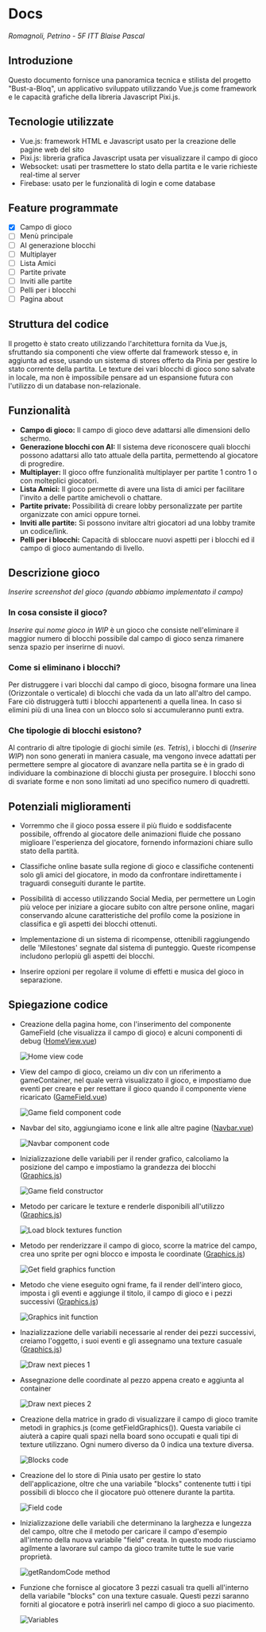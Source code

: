 # Docs

*Romagnoli, Petrino - 5F ITT Blaise Pascal*

## Introduzione

Questo documento fornisce una panoramica tecnica e stilista del progetto "Bust-a-Bloq", un applicativo sviluppato utilizzando Vue.js come framework e le capacità grafiche della libreria Javascript Pixi.js.

## Tecnologie utilizzate
- Vue.js: framework HTML e Javascript usato per la creazione delle pagine web del sito
- Pixi.js: libreria grafica Javascript usata per visualizzare il campo di gioco
- Websocket: usati per trasmettere lo stato della partita e le varie richieste real-time al server
- Firebase: usato per le funzionalità di login e come database

## Feature programmate
- [x] Campo di gioco
- [ ] Menù principale
- [ ] AI generazione blocchi
- [ ] Multiplayer
- [ ] Lista Amici
- [ ] Partite private
- [ ] Inviti alle partite
- [ ] Pelli per i blocchi
- [ ] Pagina about

## Struttura del codice

Il progetto è stato creato utilizzando l'architettura fornita da Vue.js, sfruttando sia componenti che view offerte dal framework stesso e, in aggiunta ad esse, usando un sistema di stores offerto da Pinia per gestire lo stato corrente della partita.
Le texture dei vari blocchi di gioco sono salvate in locale, ma non è impossibile pensare ad un espansione futura con l'utilizzo di un database non-relazionale.

## Funzionalità
- **Campo di gioco:** Il campo di gioco deve adattarsi alle dimensioni dello schermo.
- **Generazione blocchi con AI:** Il sistema deve riconoscere quali blocchi possono adattarsi allo tato attuale della partita, permettendo al giocatore di progredire.
- **Multiplayer:** Il gioco offre funzionalità multiplayer per partite 1 contro 1 o con molteplici giocatori.
- **Lista Amici:** Il gioco permette di avere una lista di amici per facilitare l'invito a delle partite amichevoli o chattare.
- **Partite private:** Possibilità di creare lobby personalizzate per partite organizzate con amici oppure tornei.
- **Inviti alle partite:** Si possono invitare altri giocatori ad una lobby tramite un codice/link.
- **Pelli per i blocchi:** Capacità di sbloccare nuovi aspetti per i blocchi ed il campo di gioco aumentando di livello.

## Descrizione gioco
*Inserire screenshot del gioco (quando abbiamo implementato il campo)*

### In cosa consiste il gioco?
*Inserire qui nome gioco in WIP* è un gioco che consiste nell'eliminare il maggior numero di blocchi possibile dal campo di gioco senza rimanere senza spazio per inserirne di nuovi.

### Come si eliminano i blocchi?
Per distruggere i vari blocchi dal campo di gioco, bisogna formare una linea (Orizzontale o verticale) di blocchi che vada da un lato all'altro del campo. Fare ciò distruggerà tutti i blocchi appartenenti a quella linea. In caso si elimini più di una linea con un blocco solo si accumuleranno punti extra.

### Che tipologie di blocchi esistono?
Al contrario di altre tipologie di giochi simile (*es. Tetris*), i blocchi di (*Inserire WIP*) non sono generati in maniera casuale, ma vengono invece adattati per permettere sempre al giocatore di avanzare nella partita se è in grado di individuare la combinazione di blocchi giusta per proseguire. I blocchi sono di svariate forme e non sono limitati ad uno specifico numero di quadretti.

## Potenziali miglioramenti
- Vorremmo che il gioco possa essere il più fluido e soddisfacente possibile, offrendo al giocatore delle animazioni fluide che possano miglioare l'esperienza del giocatore, fornendo informazioni chiare sullo stato della partità.

- Classifiche online basate sulla regione di gioco e classifiche contenenti solo gli amici del giocatore, in modo da confrontare indirettamente i traguardi conseguiti durante le partite.

- Possibilità di accesso utilizzando Social Media, per permettere un Login più veloce per iniziare a giocare subito con altre persone online, magari conservando alcune caratteristiche del profilo come la posizione in classifica e gli aspetti dei blocchi ottenuti.

- Implementazione di un sistema di ricompense, ottenibili raggiungendo delle 'Milestones' segnate dal sistema di punteggio. Queste ricompense includono perlopiù gli aspetti dei blocchi.

- Inserire opzioni per regolare il volume di effetti e musica del gioco in separazione.

## Spiegazione codice

- Creazione della pagina home, con l'inserimento del componente GameField (che visualizza il campo di gioco) e alcuni componenti di debug ([HomeView.vue](../src/views/HomeView.vue))

  ![Home view code](./images/HomeView.jpeg "Home view code")

- View del campo di gioco, creiamo un div con un riferimento a gameContainer, nel quale verrà visualizzato il gioco, e impostiamo due eventi per creare e per resettare il gioco quando il componente viene ricaricato ([GameField.vue](../src/components/GameField.vue))

  ![Game field component code](./images/GameField.jpeg "Game field ccmponent code")

- Navbar del sito, aggiungiamo icone e link alle altre pagine ([Navbar.vue](../src/components/Navbar.vue))

  ![Navbar component code](./images/Navbar.png "Navbar component code")

- Inizializzazione delle variabili per il render grafico, calcoliamo la posizione del campo e impostiamo la grandezza dei blocchi ([Graphics.js](../src/scripts/graphics.js))

  ![Game field constructor](./images/Graphics_constructor.jpeg "Game field constructor")

- Metodo per caricare le texture e renderle disponibili all'utilizzo ([Graphics.js](../src/scripts/graphics.js))

  ![Load block textures function](./images/loadBlockTextures.jpeg "Load block textures function")

- Metodo per renderizzare il campo di gioco, scorre la matrice del campo, crea uno sprite per ogni blocco e imposta le coordinate ([Graphics.js](../src/scripts/graphics.js))

  ![Get field graphics function](./images/getFieldGraphic.jpeg "Get field graphics function")

- Metodo che viene eseguito ogni frame, fa il render dell'intero gioco, imposta i gli eventi e aggiunge il titolo, il campo di gioco e i pezzi successivi ([Graphics.js](../src/scripts/graphics.js))

  ![Graphics init function](./images/graphics_init.jpeg "Graphics init function")

- Inazializzazione delle variabili necessarie al render dei pezzi successivi, creiamo l'oggetto, i suoi eventi e gli assegnamo una texture casuale ([Graphics.js](../src/scripts/graphics.js))

  ![Draw next pieces 1](./images/drawNextPieces1.jpeg "Draw next pieces 1")

- Assegnazione delle coordinate al pezzo appena creato e aggiunta al container

  ![Draw next pieces 2](./images/drawNextPieces2.jpeg "Draw next pieces 2")

- Creazione della matrice in grado di visualizzare il campo di gioco tramite metodi in graphics.js (come getFieldGraphics()). Questa variabile ci aiuterà a capire quali spazi nella board sono occupati e quali tipi di texture utilizzano. Ogni numero diverso da 0 indica una texture diversa.
  
  ![Blocks code](./images/Field.jpg "Blocks code")

- Creazione del lo store di Pinia usato per gestire lo stato dell'applicazione, oltre che una variabile "blocks" contenente tutti i tipi possibili di blocco che il giocatore può ottenere durante la partita.
  
  ![Field code](./images/Blocks.jpg "Field code")

- Inizializzazione delle variabili che determinano la larghezza e lungezza del campo, oltre che il metodo per caricare il campo d'esempio all'interno della nuova variabile "field" creata. In questo modo riusciamo agilmente a lavorare sul campo da gioco tramite tutte le sue varie proprietà.
  
  ![getRandomCode method](./images/Variables.jpg "getRandomCode method")

- Funzione che fornisce al giocatore 3 pezzi casuali tra quelli all'interno della variabile "blocks" con una texture casuale. Questi pezzi saranno forniti al giocatore e potrà inserirli nel campo di gioco a suo piacimento.
  
  ![Variables](./images/getRandomPieces.jpg "Variables")